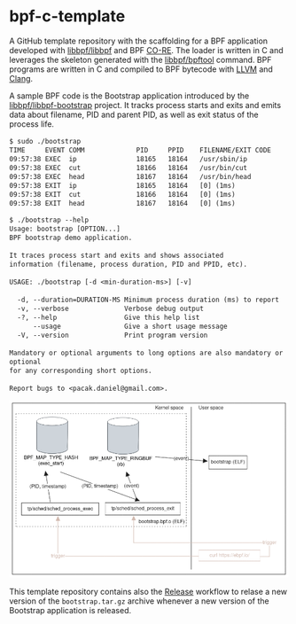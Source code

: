 # bpf-c-template

A GitHub template repository with the scaffolding for a BPF application
developed with [libbpf/libbpf] and BPF [CO-RE]. The loader is written in C and
leverages the skeleton generated with the [libbpf/bpftool] command.
BPF programs are written in C and compiled to BPF bytecode with [LLVM] and
[Clang].

A sample BPF code is the Bootstrap application introduced by the
[libbpf/libbpf-bootstrap] project. It tracks process starts and exits and emits
data about filename, PID and parent PID, as well as exit status of the process life.

``` console
$ sudo ./bootstrap 
TIME     EVENT COMM             PID     PPID    FILENAME/EXIT CODE
09:57:38 EXEC  ip               18165   18164   /usr/sbin/ip
09:57:38 EXEC  cut              18166   18164   /usr/bin/cut
09:57:38 EXEC  head             18167   18164   /usr/bin/head
09:57:38 EXIT  ip               18165   18164   [0] (1ms)
09:57:38 EXIT  cut              18166   18164   [0] (1ms)
09:57:38 EXIT  head             18167   18164   [0] (1ms)
```

``` console
$ ./bootstrap --help
Usage: bootstrap [OPTION...]
BPF bootstrap demo application.

It traces process start and exits and shows associated
information (filename, process duration, PID and PPID, etc).

USAGE: ./bootstrap [-d <min-duration-ms>] [-v]

  -d, --duration=DURATION-MS Minimum process duration (ms) to report
  -v, --verbose              Verbose debug output
  -?, --help                 Give this help list
      --usage                Give a short usage message
  -V, --version              Print program version

Mandatory or optional arguments to long options are also mandatory or optional
for any corresponding short options.

Report bugs to <pacak.daniel@gmail.com>.
```

![Architecture](README/architecture.png)

This template repository contains also the [Release](.github/workflows/release.yaml)
workflow to relase a new version of the `bootstrap.tar.gz` archive whenever a
new version of the Bootstrap application is released.

[libbpf/libbpf]: https://github.com/libbpf/libbpf/
[libbpf/bpftool]: https://github.com/libbpf/bpftool/
[libbpf/libbpf-bootstrap]: https://github.com/libbpf/libbpf-bootstrap/
[CO-RE]: https://nakryiko.com/posts/bpf-portability-and-co-re/
[LLVM]: https://llvm.org/
[Clang]: https://clang.llvm.org/
